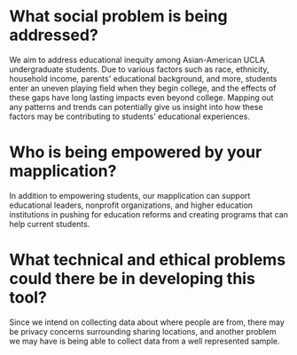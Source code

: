 # What social problem is being addressed?
We aim to address educational inequity among Asian-American UCLA undergraduate students. Due to various factors such as race, ethnicity, household income, parents' educational background, and more, students enter an uneven playing field when they begin college, and the effects of these gaps have long lasting impacts even beyond college. Mapping out any patterns and trends can potentially give us insight into how these factors may be contributing to students' educational experiences. 

# Who is being empowered by your mapplication?
In addition to empowering students, our mapplication can support educational leaders, nonprofit organizations, and higher education institutions in pushing for education reforms and creating programs that can help current students. 

# What technical and ethical problems could there be in developing this tool?
Since we intend on collecting data about where people are from, there may be privacy concerns surrounding sharing locations, and another problem we may have is being able to collect data from a well represented sample.

